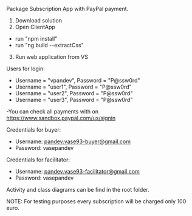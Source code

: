 Package Subscription App with PayPal payment.

1. Download solution
2. Open ClientApp
  - run "npm install"
  - run "ng build --extractCss"
3. Run web application from VS


Users for login:
- Username = "vpandev", Password = "P@ssw0rd"
- Username = "user1", Password = "P@ssw0rd" 
- Username = "user2", Password = "P@ssw0rd" 
- Username = "user3", Password = "P@ssw0rd"

-You can check all payments with on https://www.sandbox.paypal.com/us/signin

Credentials for buyer:
- Username: pandev.vase93-buyer@gmail.com
- Password: vasepandev

Credentials for facilitator:
- Username: pandev.vase93-facilitator@gmail.com
- Password: vasepandev

Activity and class diagrams can be find in the root folder.

NOTE: For testing purposes every subscription will be charged only 100 euro.
